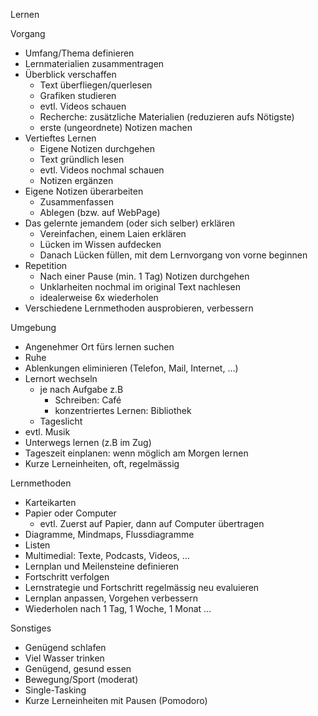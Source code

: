 Lernen

Vorgang

- Umfang/Thema definieren
- Lernmaterialien zusammentragen
- Überblick verschaffen
    - Text überfliegen/querlesen
    - Grafiken studieren 
    - evtl. Videos schauen
    - Recherche: zusätzliche Materialien (reduzieren aufs Nötigste)
    - erste (ungeordnete) Notizen machen
- Vertieftes Lernen
    - Eigene Notizen durchgehen
    - Text gründlich lesen
    - evtl. Videos nochmal schauen
    - Notizen ergänzen
- Eigene Notizen überarbeiten
    - Zusammenfassen
    - Ablegen (bzw. auf WebPage)
- Das gelernte jemandem (oder sich selber) erklären
    - Vereinfachen, einem Laien erklären
    - Lücken im Wissen aufdecken
    - Danach Lücken füllen, mit dem Lernvorgang von vorne beginnen
- Repetition
    - Nach einer Pause (min. 1 Tag) Notizen durchgehen
    - Unklarheiten nochmal im original Text nachlesen
    - idealerweise 6x wiederholen
- Verschiedene Lernmethoden ausprobieren, verbessern

Umgebung

- Angenehmer Ort fürs lernen suchen
- Ruhe
- Ablenkungen eliminieren (Telefon, Mail, Internet, …)
- Lernort wechseln
    - je nach Aufgabe z.B
        - Schreiben: Café
        - konzentriertes Lernen: Bibliothek
    - Tageslicht
- evtl. Musik
- Unterwegs lernen (z.B im Zug)
- Tageszeit einplanen: wenn möglich am Morgen lernen
- Kurze Lerneinheiten, oft, regelmässig

Lernmethoden

- Karteikarten
- Papier oder Computer
    - evtl. Zuerst auf Papier, dann auf Computer übertragen
- Diagramme, Mindmaps, Flussdiagramme
- Listen
- Multimedial: Texte, Podcasts, Videos, …
- Lernplan und Meilensteine definieren
- Fortschritt verfolgen
- Lernstrategie und Fortschritt regelmässig neu evaluieren
- Lernplan anpassen, Vorgehen verbessern
- Wiederholen nach 1 Tag, 1 Woche, 1 Monat …

Sonstiges

- Genügend schlafen
- Viel Wasser trinken
- Genügend, gesund essen
- Bewegung/Sport (moderat)
- Single-Tasking
- Kurze Lerneinheiten mit Pausen (Pomodoro)
